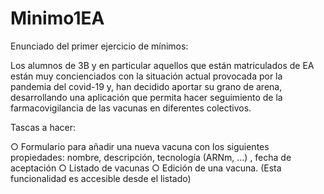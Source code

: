 # Minimo1EA 
Enunciado del primer ejercicio de mínimos:

Los alumnos de 3B y en particular aquellos que están matriculados de EA están muy
concienciados con la situación actual provocada por la pandemia del covid-19 y, han decidido
aportar su grano de arena, desarrollando una aplicación que permita hacer seguimiento de la
farmacovigilancia de las vacunas en diferentes colectivos.

Tascas a hacer:

○ Formulario para añadir una nueva vacuna con los siguientes propiedades:
nombre, descripción, tecnología (ARNm, …) , fecha de aceptación
○ Listado de vacunas
○ Edición de una vacuna. (Esta funcionalidad es accesible desde el listado)